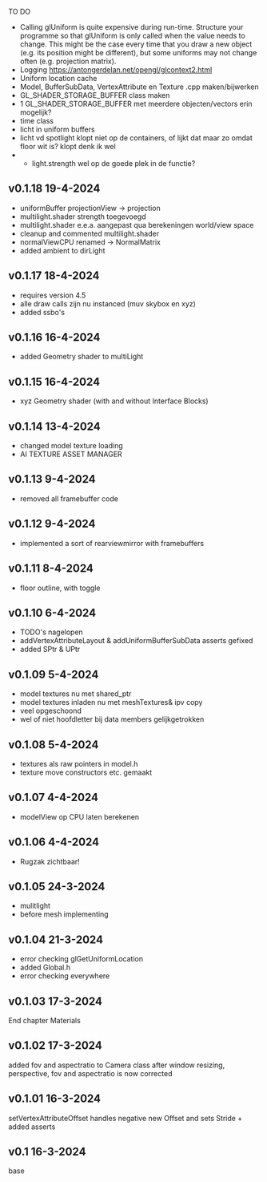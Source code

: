 TO DO
- Calling glUniform is quite expensive during run-time. Structure your programme so that glUniform is only called when the value needs to change. This might be the case every time that you draw a new object (e.g. its position might be different), but some uniforms may not change often (e.g. projection matrix).
- Logging https://antongerdelan.net/opengl/glcontext2.html
- Uniform location cache
- Model, BufferSubData, VertexAttribute en Texture .cpp maken/bijwerken
- GL_SHADER_STORAGE_BUFFER class maken
- 1 GL_SHADER_STORAGE_BUFFER met meerdere objecten/vectors erin mogelijk?
- time class
- licht in uniform buffers
- licht vd spotlight klopt niet op de containers, of lijkt dat maar zo omdat floor wit is? klopt denk ik wel
-  * light.strength wel op de goede plek in de functie?

v0.1.18 19-4-2024
-----------------
- uniformBuffer projectionView -> projection
- multilight.shader strength toegevoegd
- multilight.shader e.e.a. aangepast qua berekeningen world/view space
- cleanup and commented multilight.shader
- normalViewCPU renamed -> NormalMatrix
- added ambient to dirLight

v0.1.17 18-4-2024
-----------------
- requires version 4.5
- alle draw calls zijn nu instanced (muv skybox en xyz)
- added ssbo's

v0.1.16 16-4-2024
-----------------
- added Geometry shader to multiLight

v0.1.15 16-4-2024
-----------------
- xyz Geometry shader (with and without Interface Blocks)

v0.1.14 13-4-2024
-----------------
- changed model texture loading
- AI TEXTURE ASSET MANAGER

v0.1.13 9-4-2024
-----------------
- removed all framebuffer code

v0.1.12 9-4-2024
-----------------
- implemented a sort of rearviewmirror with framebuffers

v0.1.11 8-4-2024
-----------------
- floor outline, with toggle

v0.1.10 6-4-2024
-----------------
- TODO's nagelopen
- addVertexAttributeLayout & addUniformBufferSubData asserts gefixed
- added SPtr & UPtr

v0.1.09 5-4-2024
-----------------
- model textures nu met shared_ptr
- model textures inladen nu met meshTextures& ipv copy
- veel opgeschoond
- wel of niet hoofdletter bij data members gelijkgetrokken

v0.1.08 5-4-2024
-----------------
- textures als raw pointers in model.h
- texture move constructors etc. gemaakt

v0.1.07 4-4-2024
-----------------
- modelView op CPU laten berekenen

v0.1.06 4-4-2024
-----------------
- Rugzak zichtbaar!

v0.1.05 24-3-2024
-----------------
- mulitlight
- before mesh implementing

v0.1.04 21-3-2024
-----------------
- error checking glGetUniformLocation
- added Global.h
- error checking everywhere

v0.1.03 17-3-2024
-----------------
End chapter Materials

v0.1.02 17-3-2024
-----------------
added fov and aspectratio to Camera class
after window resizing, perspective, fov and aspectratio is now corrected

v0.1.01 16-3-2024
-----------------
setVertexAttributeOffset handles negative new Offset and sets Stride + added asserts

v0.1 16-3-2024
---------------
base